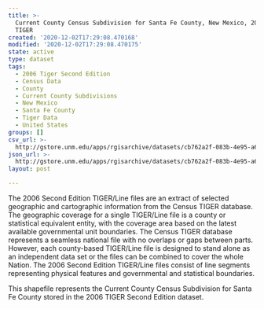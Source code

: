 ```yaml
---
title: >-
  Current County Census Subdivision for Santa Fe County, New Mexico, 2006se
  TIGER
created: '2020-12-02T17:29:08.470168'
modified: '2020-12-02T17:29:08.470175'
state: active
type: dataset
tags:
  - 2006 Tiger Second Edition
  - Census Data
  - County
  - Current County Subdivisions
  - New Mexico
  - Santa Fe County
  - Tiger Data
  - United States
groups: []
csv_url: >-
  http://gstore.unm.edu/apps/rgisarchive/datasets/cb762a2f-083b-4e95-a6aa-578d8562f70f/tgr2006se_sant_cousubcu.derived.csv
json_url: >-
  http://gstore.unm.edu/apps/rgisarchive/datasets/cb762a2f-083b-4e95-a6aa-578d8562f70f/tgr2006se_sant_cousubcu.derived.json
layout: post

---
```

The 2006 Second Edition TIGER/Line files are an extract of selected geographic and cartographic information from the Census TIGER database.  The geographic coverage for a single TIGER/Line file is a county or statistical equivalent entity, with the coverage area based on the latest available governmental unit boundaries. The Census TIGER database represents a seamless national file with no overlaps or gaps between parts.  However, each county-based TIGER/Line file is designed to stand alone as an independent data set or the files can be combined to cover the whole Nation.  The 2006 Second Edition  TIGER/Line files consist of line segments representing physical features and governmental and statistical boundaries.  

This shapefile represents the Current County Census Subdivision for Santa Fe County stored in the 2006 TIGER Second Edition dataset.
